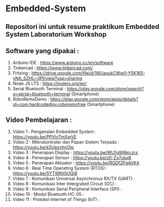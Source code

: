 # Embedded-System
Repositori ini untuk resume praktikum Embedded System Laboratorium Workshop 
--------------------------------------------------------------------------

Software yang dipakai :
-----------------------
1. Arduino IDE : https://www.arduino.cc/en/software
2. Tinkercad : https://www.tinkercad.com/
3. Fritzing : https://drive.google.com/file/d/1l6UaxukCWw0-Y5K165-yNA_SZHLj-0Pl/view?usp=sharing
4. Node JS LTS : https://nodejs.org/en/
5. Serial Bluetooth Terminal : https://play.google.com/store/search?q=serial+bluetooth+terminal (Smartphone)
6. RoboRemoDemo : https://play.google.com/store/apps/details?id=com.hardcodedjoy.roboremofree (Smartphone) 


Video Pembelajaran :
--------------------
1. Video 1  : Pengenalan Embedded System                     : https://youtu.be/PPVivTmXwVE
2. Video 2  : Mikrokontroler dan Papan Sistem Terpadu        : https://youtu.be/k5UpzvhnOlo
3. Video 3  : Penerapan Display                              : https://youtu.be/WL0gW8knJcs
4. Video 4  : Penerapan Sensor                               : https://youtu.be/z0-Zx7utui8
5. Video 5  : Penerapan Aktuator                             : https://youtu.be/RQDf2PqAVK4
6. Video 6  : Real Time Operating System (RTOS)              : https://youtu.be/5YTWKh5OQj8
7. Video 7  : Komunikasi Universal Asynchronus RX/TX (UART)  :
8. Video 8  : Komunikasi Inter Intergrated Circuit (I2C)     :
9. Video 9  : Komunikasi Serial Peripheral Interface (SPI)   :
10. Video 10 : Modul Bluetooth HC-05                         :
11. Video 11 : Protokol Internet of Things (IoT)             :
